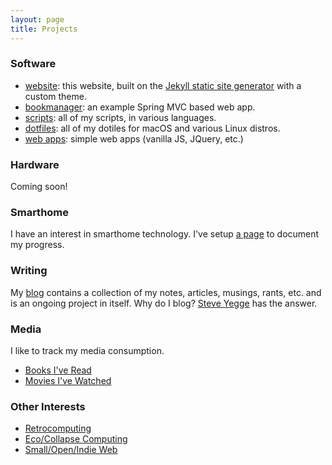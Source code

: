 ```yaml
---
layout: page
title: Projects 
---
```


### Software 

- [website](https://github.com/elliotalker/ealker.github.io): this website, built on the [Jekyll static site generator](https://jekyllrb.com) with a custom theme. 
- [bookmanager](https://github.com/ealker/bookmanager): an example Spring MVC based web app.
- [scripts](https://github.com/ealker/scripts): all of my scripts, in various languages.
- [dotfiles](https://github.com/ealker/dotfiles): all of my dotiles for macOS and various Linux distros. 
- [web apps](/projects/web-apps.html): simple web apps (vanilla JS, JQuery, etc.) 

### Hardware

Coming soon!

### Smarthome

I have an interest in smarthome technology. I've setup [a page](/projects/smarthome) to document my progress. 

### Writing 

My [blog](/blog) contains a collection of my notes, articles, musings, rants, etc. and is an ongoing project in itself. Why do I blog? [Steve Yegge](https://sites.google.com/site/steveyegge2/you-should-write-blogs) has the answer.

### Media

I like to track my media consumption. 

- [Books I've Read](/projects/bookshelf)
- [Movies I've Watched](/projects/movies)

### Other Interests

- [Retrocomputing](/projects/retro)
- [Eco/Collapse Computing](/projects/eco-computing)
- [Small/Open/Indie Web](/2021/09/11/indie-web.html)